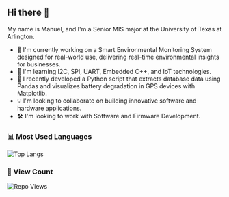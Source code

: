 ## Hi there 👋
My name is Manuel, and I'm a Senior MIS major at the University of Texas at Arlington.

- 🔭 I'm currently working on a Smart Environmental Monitoring System designed for real-world use, delivering real-time environmental insights for businesses.
- 🌱 I'm learning I2C, SPI, UART, Embedded C++, and IoT technologies.
- 🚀 I recently developed a Python script that extracts database data using Pandas and visualizes battery degradation in GPS devices with Matplotlib.
- 💡 I'm looking to collaborate on building innovative software and hardware applications.
- 🛠️ I'm looking to work with Software and Firmware Development.

### 📊 Most Used Languages
![Top Langs](https://github-readme-stats.vercel.app/api/top-langs/?username=manuelg5&layout=compact&theme=radical)

### 👀 View Count
![Repo Views](https://komarev.com/ghpvc/?username=manuelg5&color=blue)


<!--
**manuelg5/manuelg5** is a ✨ _special_ ✨ repository because its `README.md` (this file) appears on your GitHub profile.

Here are some ideas to get you started:

- 🔭 I’m currently working on ...
- 🌱 I’m currently learning ...
- 👯 I’m looking to collaborate on ...
- 🤔 I’m looking for help with ...
- 💬 Ask me about ...
- 📫 How to reach me: ...
- 😄 Pronouns: ...
- ⚡ Fun fact: ...
-->
